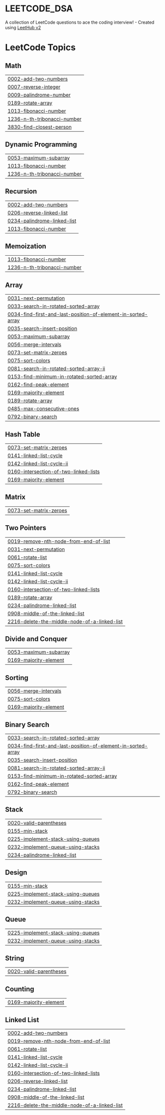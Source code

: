 # LEETCODE_DSA
A collection of LeetCode questions to ace the coding interview! - Created using [LeetHub v2](https://github.com/arunbhardwaj/LeetHub-2.0)

<!---LeetCode Topics Start-->
# LeetCode Topics
## Math
|  |
| ------- |
| [0002-add-two-numbers](https://github.com/ab2908/LEETCODE_DSA/tree/master/0002-add-two-numbers) |
| [0007-reverse-integer](https://github.com/ab2908/LEETCODE_DSA/tree/master/0007-reverse-integer) |
| [0009-palindrome-number](https://github.com/ab2908/LEETCODE_DSA/tree/master/0009-palindrome-number) |
| [0189-rotate-array](https://github.com/ab2908/LEETCODE_DSA/tree/master/0189-rotate-array) |
| [1013-fibonacci-number](https://github.com/ab2908/LEETCODE_DSA/tree/master/1013-fibonacci-number) |
| [1236-n-th-tribonacci-number](https://github.com/ab2908/LEETCODE_DSA/tree/master/1236-n-th-tribonacci-number) |
| [3830-find-closest-person](https://github.com/ab2908/LEETCODE_DSA/tree/master/3830-find-closest-person) |
## Dynamic Programming
|  |
| ------- |
| [0053-maximum-subarray](https://github.com/ab2908/LEETCODE_DSA/tree/master/0053-maximum-subarray) |
| [1013-fibonacci-number](https://github.com/ab2908/LEETCODE_DSA/tree/master/1013-fibonacci-number) |
| [1236-n-th-tribonacci-number](https://github.com/ab2908/LEETCODE_DSA/tree/master/1236-n-th-tribonacci-number) |
## Recursion
|  |
| ------- |
| [0002-add-two-numbers](https://github.com/ab2908/LEETCODE_DSA/tree/master/0002-add-two-numbers) |
| [0206-reverse-linked-list](https://github.com/ab2908/LEETCODE_DSA/tree/master/0206-reverse-linked-list) |
| [0234-palindrome-linked-list](https://github.com/ab2908/LEETCODE_DSA/tree/master/0234-palindrome-linked-list) |
| [1013-fibonacci-number](https://github.com/ab2908/LEETCODE_DSA/tree/master/1013-fibonacci-number) |
## Memoization
|  |
| ------- |
| [1013-fibonacci-number](https://github.com/ab2908/LEETCODE_DSA/tree/master/1013-fibonacci-number) |
| [1236-n-th-tribonacci-number](https://github.com/ab2908/LEETCODE_DSA/tree/master/1236-n-th-tribonacci-number) |
## Array
|  |
| ------- |
| [0031-next-permutation](https://github.com/ab2908/LEETCODE_DSA/tree/master/0031-next-permutation) |
| [0033-search-in-rotated-sorted-array](https://github.com/ab2908/LEETCODE_DSA/tree/master/0033-search-in-rotated-sorted-array) |
| [0034-find-first-and-last-position-of-element-in-sorted-array](https://github.com/ab2908/LEETCODE_DSA/tree/master/0034-find-first-and-last-position-of-element-in-sorted-array) |
| [0035-search-insert-position](https://github.com/ab2908/LEETCODE_DSA/tree/master/0035-search-insert-position) |
| [0053-maximum-subarray](https://github.com/ab2908/LEETCODE_DSA/tree/master/0053-maximum-subarray) |
| [0056-merge-intervals](https://github.com/ab2908/LEETCODE_DSA/tree/master/0056-merge-intervals) |
| [0073-set-matrix-zeroes](https://github.com/ab2908/LEETCODE_DSA/tree/master/0073-set-matrix-zeroes) |
| [0075-sort-colors](https://github.com/ab2908/LEETCODE_DSA/tree/master/0075-sort-colors) |
| [0081-search-in-rotated-sorted-array-ii](https://github.com/ab2908/LEETCODE_DSA/tree/master/0081-search-in-rotated-sorted-array-ii) |
| [0153-find-minimum-in-rotated-sorted-array](https://github.com/ab2908/LEETCODE_DSA/tree/master/0153-find-minimum-in-rotated-sorted-array) |
| [0162-find-peak-element](https://github.com/ab2908/LEETCODE_DSA/tree/master/0162-find-peak-element) |
| [0169-majority-element](https://github.com/ab2908/LEETCODE_DSA/tree/master/0169-majority-element) |
| [0189-rotate-array](https://github.com/ab2908/LEETCODE_DSA/tree/master/0189-rotate-array) |
| [0485-max-consecutive-ones](https://github.com/ab2908/LEETCODE_DSA/tree/master/0485-max-consecutive-ones) |
| [0792-binary-search](https://github.com/ab2908/LEETCODE_DSA/tree/master/0792-binary-search) |
## Hash Table
|  |
| ------- |
| [0073-set-matrix-zeroes](https://github.com/ab2908/LEETCODE_DSA/tree/master/0073-set-matrix-zeroes) |
| [0141-linked-list-cycle](https://github.com/ab2908/LEETCODE_DSA/tree/master/0141-linked-list-cycle) |
| [0142-linked-list-cycle-ii](https://github.com/ab2908/LEETCODE_DSA/tree/master/0142-linked-list-cycle-ii) |
| [0160-intersection-of-two-linked-lists](https://github.com/ab2908/LEETCODE_DSA/tree/master/0160-intersection-of-two-linked-lists) |
| [0169-majority-element](https://github.com/ab2908/LEETCODE_DSA/tree/master/0169-majority-element) |
## Matrix
|  |
| ------- |
| [0073-set-matrix-zeroes](https://github.com/ab2908/LEETCODE_DSA/tree/master/0073-set-matrix-zeroes) |
## Two Pointers
|  |
| ------- |
| [0019-remove-nth-node-from-end-of-list](https://github.com/ab2908/LEETCODE_DSA/tree/master/0019-remove-nth-node-from-end-of-list) |
| [0031-next-permutation](https://github.com/ab2908/LEETCODE_DSA/tree/master/0031-next-permutation) |
| [0061-rotate-list](https://github.com/ab2908/LEETCODE_DSA/tree/master/0061-rotate-list) |
| [0075-sort-colors](https://github.com/ab2908/LEETCODE_DSA/tree/master/0075-sort-colors) |
| [0141-linked-list-cycle](https://github.com/ab2908/LEETCODE_DSA/tree/master/0141-linked-list-cycle) |
| [0142-linked-list-cycle-ii](https://github.com/ab2908/LEETCODE_DSA/tree/master/0142-linked-list-cycle-ii) |
| [0160-intersection-of-two-linked-lists](https://github.com/ab2908/LEETCODE_DSA/tree/master/0160-intersection-of-two-linked-lists) |
| [0189-rotate-array](https://github.com/ab2908/LEETCODE_DSA/tree/master/0189-rotate-array) |
| [0234-palindrome-linked-list](https://github.com/ab2908/LEETCODE_DSA/tree/master/0234-palindrome-linked-list) |
| [0908-middle-of-the-linked-list](https://github.com/ab2908/LEETCODE_DSA/tree/master/0908-middle-of-the-linked-list) |
| [2216-delete-the-middle-node-of-a-linked-list](https://github.com/ab2908/LEETCODE_DSA/tree/master/2216-delete-the-middle-node-of-a-linked-list) |
## Divide and Conquer
|  |
| ------- |
| [0053-maximum-subarray](https://github.com/ab2908/LEETCODE_DSA/tree/master/0053-maximum-subarray) |
| [0169-majority-element](https://github.com/ab2908/LEETCODE_DSA/tree/master/0169-majority-element) |
## Sorting
|  |
| ------- |
| [0056-merge-intervals](https://github.com/ab2908/LEETCODE_DSA/tree/master/0056-merge-intervals) |
| [0075-sort-colors](https://github.com/ab2908/LEETCODE_DSA/tree/master/0075-sort-colors) |
| [0169-majority-element](https://github.com/ab2908/LEETCODE_DSA/tree/master/0169-majority-element) |
## Binary Search
|  |
| ------- |
| [0033-search-in-rotated-sorted-array](https://github.com/ab2908/LEETCODE_DSA/tree/master/0033-search-in-rotated-sorted-array) |
| [0034-find-first-and-last-position-of-element-in-sorted-array](https://github.com/ab2908/LEETCODE_DSA/tree/master/0034-find-first-and-last-position-of-element-in-sorted-array) |
| [0035-search-insert-position](https://github.com/ab2908/LEETCODE_DSA/tree/master/0035-search-insert-position) |
| [0081-search-in-rotated-sorted-array-ii](https://github.com/ab2908/LEETCODE_DSA/tree/master/0081-search-in-rotated-sorted-array-ii) |
| [0153-find-minimum-in-rotated-sorted-array](https://github.com/ab2908/LEETCODE_DSA/tree/master/0153-find-minimum-in-rotated-sorted-array) |
| [0162-find-peak-element](https://github.com/ab2908/LEETCODE_DSA/tree/master/0162-find-peak-element) |
| [0792-binary-search](https://github.com/ab2908/LEETCODE_DSA/tree/master/0792-binary-search) |
## Stack
|  |
| ------- |
| [0020-valid-parentheses](https://github.com/ab2908/LEETCODE_DSA/tree/master/0020-valid-parentheses) |
| [0155-min-stack](https://github.com/ab2908/LEETCODE_DSA/tree/master/0155-min-stack) |
| [0225-implement-stack-using-queues](https://github.com/ab2908/LEETCODE_DSA/tree/master/0225-implement-stack-using-queues) |
| [0232-implement-queue-using-stacks](https://github.com/ab2908/LEETCODE_DSA/tree/master/0232-implement-queue-using-stacks) |
| [0234-palindrome-linked-list](https://github.com/ab2908/LEETCODE_DSA/tree/master/0234-palindrome-linked-list) |
## Design
|  |
| ------- |
| [0155-min-stack](https://github.com/ab2908/LEETCODE_DSA/tree/master/0155-min-stack) |
| [0225-implement-stack-using-queues](https://github.com/ab2908/LEETCODE_DSA/tree/master/0225-implement-stack-using-queues) |
| [0232-implement-queue-using-stacks](https://github.com/ab2908/LEETCODE_DSA/tree/master/0232-implement-queue-using-stacks) |
## Queue
|  |
| ------- |
| [0225-implement-stack-using-queues](https://github.com/ab2908/LEETCODE_DSA/tree/master/0225-implement-stack-using-queues) |
| [0232-implement-queue-using-stacks](https://github.com/ab2908/LEETCODE_DSA/tree/master/0232-implement-queue-using-stacks) |
## String
|  |
| ------- |
| [0020-valid-parentheses](https://github.com/ab2908/LEETCODE_DSA/tree/master/0020-valid-parentheses) |
## Counting
|  |
| ------- |
| [0169-majority-element](https://github.com/ab2908/LEETCODE_DSA/tree/master/0169-majority-element) |
## Linked List
|  |
| ------- |
| [0002-add-two-numbers](https://github.com/ab2908/LEETCODE_DSA/tree/master/0002-add-two-numbers) |
| [0019-remove-nth-node-from-end-of-list](https://github.com/ab2908/LEETCODE_DSA/tree/master/0019-remove-nth-node-from-end-of-list) |
| [0061-rotate-list](https://github.com/ab2908/LEETCODE_DSA/tree/master/0061-rotate-list) |
| [0141-linked-list-cycle](https://github.com/ab2908/LEETCODE_DSA/tree/master/0141-linked-list-cycle) |
| [0142-linked-list-cycle-ii](https://github.com/ab2908/LEETCODE_DSA/tree/master/0142-linked-list-cycle-ii) |
| [0160-intersection-of-two-linked-lists](https://github.com/ab2908/LEETCODE_DSA/tree/master/0160-intersection-of-two-linked-lists) |
| [0206-reverse-linked-list](https://github.com/ab2908/LEETCODE_DSA/tree/master/0206-reverse-linked-list) |
| [0234-palindrome-linked-list](https://github.com/ab2908/LEETCODE_DSA/tree/master/0234-palindrome-linked-list) |
| [0908-middle-of-the-linked-list](https://github.com/ab2908/LEETCODE_DSA/tree/master/0908-middle-of-the-linked-list) |
| [2216-delete-the-middle-node-of-a-linked-list](https://github.com/ab2908/LEETCODE_DSA/tree/master/2216-delete-the-middle-node-of-a-linked-list) |
<!---LeetCode Topics End-->